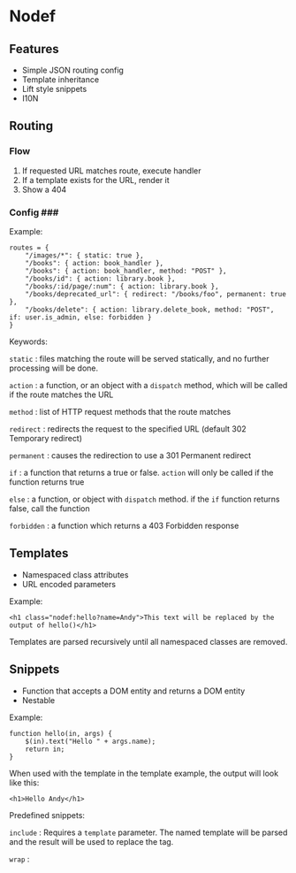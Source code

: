 # Nodef #

## Features ##

* Simple JSON routing config
* Template inheritance
* Lift style snippets
* I10N

## Routing ##

### Flow ###

  1. If requested URL matches route, execute handler
  2. If a template exists for the URL, render it
  3. Show a 404

### Config ###

Example:

    routes = {
        "/images/*": { static: true },
        "/books": { action: book_handler },
        "/books": { action: book_handler, method: "POST" },
        "/books/id": { action: library.book },
        "/books/:id/page/:num": { action: library.book },
        "/books/deprecated_url": { redirect: "/books/foo", permanent: true },
        "/books/delete": { action: library.delete_book, method: "POST", if: user.is_admin, else: forbidden }
    }

Keywords:

`static`
: files matching the route will be served statically, and no further processing will be done.

`action`
: a function, or an object with a `dispatch` method, which will be called if the route matches the URL

`method`
: list of HTTP request methods that the route matches

`redirect`
: redirects the request to the specified URL (default 302 Temporary redirect)

`permanent`
: causes the redirection to use a 301 Permanent redirect

`if`
: a function that returns a true or false. `action` will only be called if the function returns true

`else`
: a function, or object with `dispatch` method. if the `if` function returns false, call the function

`forbidden`
: a function which returns a 403 Forbidden response


## Templates ##

* Namespaced class attributes
* URL encoded parameters

Example:

    <h1 class="nodef:hello?name=Andy">This text will be replaced by the output of hello()</h1>

Templates are parsed recursively until all namespaced classes are removed.

## Snippets ##

* Function that accepts a DOM entity and returns a DOM entity
* Nestable

Example:

    function hello(in, args) {
        $(in).text("Hello " + args.name);
        return in;
    }

When used with the template in the template example, the output will look like this:

    <h1>Hello Andy</h1>

Predefined snippets:

`include`
: Requires a `template` parameter. The named template will be parsed and the result will be used to replace the tag.

`wrap`
: 

